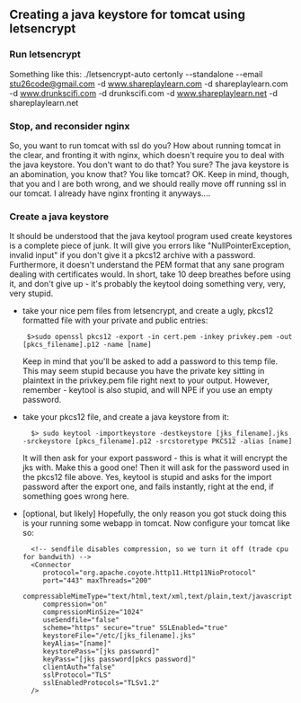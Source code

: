 ## Creating a java keystore for tomcat using letsencrypt

### Run letsencrypt

Something like this:
./letsencrypt-auto certonly --standalone --email stu26code@gmail.com -d www.shareplaylearn.com -d shareplaylearn.com -d www.drunkscifi.com -d drunkscifi.com -d www.shareplaylearn.net -d shareplaylearn.net

### Stop, and reconsider nginx

So, you want to run tomcat with ssl do you? How about running tomcat in the clear, and fronting it with nginx, which doesn't require you to deal with the java keystore. You don't want to do that? You sure? The java keystore is an abomination, you know that? You like tomcat? OK. Keep in mind, though, that you and I are both wrong, and we should really move off running ssl in our tomcat. I already have nginx fronting it anyways....


### Create a java keystore
It should be understood that the java keytool program used create keystores is a complete piece of junk. It will give you errors like "NullPointerException, invalid input" if you don't give it a pkcs12 archive with a password.
Furthermore, it doesn't understand the PEM format that any sane program dealing with certificates would. In short, take 10 deep breathes before using it, and don't give up - it's probably the keytool doing something very, very, very stupid.

 - take your nice pem files from letsencrypt, and create a ugly, pkcs12 formatted file with your private and public entries:
     ```
      $>sudo openssl pkcs12 -export -in cert.pem -inkey privkey.pem -out [pkcs_filename].p12 -name [name]
     ```
   Keep in mind that you'll be asked to add a password to this temp file. This may seem stupid because you have the private key sitting in plaintext in the privkey.pem file right next to your output.
   However, remember - keytool is also stupid, and will NPE if you use an empty password.

 - take your pkcs12 file, and create a java keystore from it:
    ```
      $> sudo keytool -importkeystore -destkeystore [jks_filename].jks -srckeystore [pkcs_filename].p12 -srcstoretype PKCS12 -alias [name]
    ```
   It will then ask for your export password - this is what it will encrypt the jks with. Make this a good one!
   Then it will ask for the password used in the pkcs12 file above. Yes, keytool is stupid and asks for the import password after the export one, and fails instantly, right at the end, if something goes wrong here.

 - [optional, but likely] Hopefully, the only reason you got stuck doing this is your running some webapp in tomcat. Now configure your tomcat like so:
    
      ```
        <!-- sendfile disables compression, so we turn it off (trade cpu for bandwith) -->
        <Connector
           protocol="org.apache.coyote.http11.Http11NioProtocol"
           port="443" maxThreads="200"
           compressableMimeType="text/html,text/xml,text/plain,text/javascript,text/css,text/js,text/json,application/javascript"
           compression="on"
           compressionMinSize="1024"
           useSendfile="false"
           scheme="https" secure="true" SSLEnabled="true"
           keystoreFile="/etc/[jks_filename].jks"
           keyAlias="[name]"
           keystorePass="[jks password]"
           keyPass="[jks password|pkcs password]"
           clientAuth="false"
           sslProtocol="TLS"
           sslEnabledProtocols="TLSv1.2"
        />
      ```
